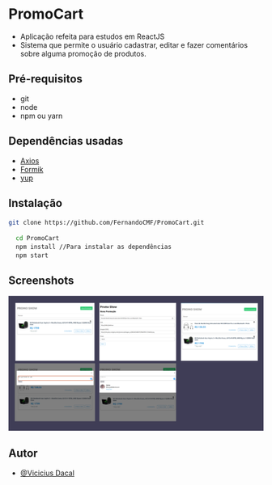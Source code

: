 
# PromoCart

- Aplicação refeita para estudos em ReactJS
- Sistema que permite o usuário cadastrar, editar e fazer comentários sobre alguma promoção de produtos.

## Pré-requisitos
- git
- node
- npm ou yarn

## Dependências usadas


 - [Axios](https://www.npmjs.com/package/axios)
 - [Formik](https://www.npmjs.com/package/formik)
 - [yup](https://www.npmjs.com/package/yup)

  
## Instalação
```bash
git clone https://github.com/FernandoCMF/PromoCart.git
```

```bash
  cd PromoCart
  npm install //Para instalar as dependências
  npm start
```
    
## Screenshots
<img src="./images/img-1.png" witdh="50%" alt="Prints da aplicação">

## Autor
- [@Vicicius Dacal](https://github.com/viniciusdacal)
